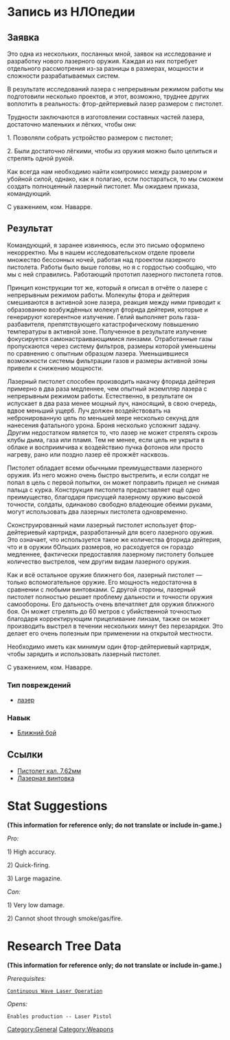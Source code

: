 # Запись из НЛОпедии

## Заявка

Это одна из нескольких, посланных мной, заявок на исследование и
разработку нового лазерного оружия. Каждая из них потребует отдельного
рассмотрения из-за разницы в размерах, мощности и сложности
разрабатываемых систем.

В результате исследований лазера с непрерывным режимом работы мы
подготовили несколько проектов, и этот, возможно, труднее других
воплотить в реальность: фтор-дейтериевый лазер размером с пистолет.

Трудности заключаются в изготовлении составных частей лазера, достаточно
маленьких и лёгких, чтобы они:

1\. Позволяли собрать устройство размером с пистолет;

2\. Были достаточно лёгкими, чтобы из оружия можно было целиться и
стрелять одной рукой.

Как всегда нам необходимо найти компромисс между размером и убойной
силой, однако, как я полагаю, если постараться, то мы сможем создать
полноценный лазерный пистолет. Мы ожидаем приказа, командующий.

С уважением, ком. Наварре.

## Результат

Командующий, я заранее извиняюсь, если это письмо оформлено некорректно.
Мы в нашем исследовательском отделе провели множество бессонных ночей,
работая над проектом лазерного пистолета. Работы было выше головы, но я
с гордостью сообщаю, что мы с ней справились. Работающий прототип
лазерного пистолета готов.

Принцип конструкции тот же, который я описал в отчёте о лазере с
непрерывным режимом работы. Молекулы фтора и дейтерия смешиваются в
активной зоне лазера, реакция между ними приводит к образованию
возбуждённых молекул фторида дейтерия, которые и генерируют когерентное
излучение. Гелий выполняет роль газа-разбавителя, препятствующего
катастрофическому повышению температуры в активной зоне. Полученное в
результате излучение фокусируется самонастраивающимися линзами.
Отработанные газы пропускаются через систему фильтров, размеры которой
уменьшены по сравнению с опытным образцом лазера. Уменьшившиеся
возможности системы фильтрации газов и размеры активной зоны привели к
снижению мощности.

Лазерный пистолет способен производить накачку фторида дейтерия примерно
в два раза медленнее, чем опытный экземпляр лазера с непрерывным режимом
работы. Естественно, в результате он испускает в два раза менее мощный
луч, наносящий, в свою очередь, вдвое меньший ущерб. Луч должен
воздействовать на небронированную цель по меньшей мере несколько секунд
для нанесения фатального урона. Броня несколько усложнит задачу. Другим
недостатком является то, что лазер не может стрелять скрозь клубы дыма,
газа или пламя. Тем не менее, если цель не укрыта в облаке и
восприимчива к воздействию пучка фотонов или просто нагреву, рано или
поздно лазер её прожжёт насквозь.

Пистолет обладает всеми обычными преимуществами лазерного оружия. Из
него можно очень быстро выстрелить, и если солдат не попал в цель с
первой попытки, он может поправить прицел не снимая пальца с курка.
Конструкция пистолета предоставляет ещё одно преимущество, благодаря
присущей лазерному оружию высокой точности, солдаты, одинаково свободно
владеющие обеими руками, могут использовать два лазерных пистолета
одновременно.

Сконструированный нами лазерный пистолет использует фтор-дейтериевый
картридж, разработанный для всего лазерного оружия. Это означает, что
используется такое же количества фторида дейтерия, что и в оружии
бОльших размеров, но расходуется он гораздо медленнее, фактически
предоставляя лазерному пистолету большее количество выстрелов, чем
другим видам лазерного оружия.

Как и всё остальное оружие ближнего боя, лазерный пистолет — только
вспомогательное оружие. Его мощность недостаточна в сравнении с любыми
винтовками. С другой стороны, лазерный пистолет полностью решает
проблему дальности и точности оружия самообороны. Его дальность очень
впечатляет для оружия ближного боя. Он может стрелять до 60 метров с
убийственной точностью благодаря корректирующим прицеливание линзам,
также он может производить выстрел в течении нескольких минут без
перезарядки. Это делает его очень полезным при применении на открытой
местности.

Необходимо иметь как минимум один фтор-дейтериевый картридж, чтобы
зарядить и использовать лазерный пистолет.

С уважением, ком. Наварре.

### Тип повреждений

- [лазер](Типы_повреждений/лазер "wikilink")

### Навык

- [Ближний бой](Навыки/Ближний_бой "wikilink")

## Ссылки

- [Пистолет кал.
  7.62мм](Снаряжение/Персональное_оружие/Пистолет_кал.7.62мм "wikilink")
- [Лазерная
  винтовка](Снаряжение/Основное_оружие/Лазерная_винтовка "wikilink")

# Stat Suggestions

**(This information for reference only; do not translate or include
in-game.)**

*Pro:*

1\) High accuracy.

2\) Quick-firing.

3\) Large magazine.

*Con:*

1\) Very low damage.

2\) Cannot shoot through smoke/gas/fire.

# Research Tree Data

**(This information for reference only; do not translate or include
in-game.)**

*Prerequisites:*

[`Continuous Wave Laser Operation`](Research/Continuous_Wave_Laser_Operation "wikilink")

*Opens:*

`Enables production -- Laser Pistol`

[Category:General](Category:General "wikilink")
[Category:Weapons](Category:Weapons "wikilink")